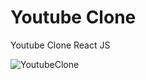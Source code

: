 # Youtube Clone
Youtube Clone React JS

![YoutubeClone](https://github.com/goodluck3301/youtubeClone/blob/master/youtubeClone.jpg)
